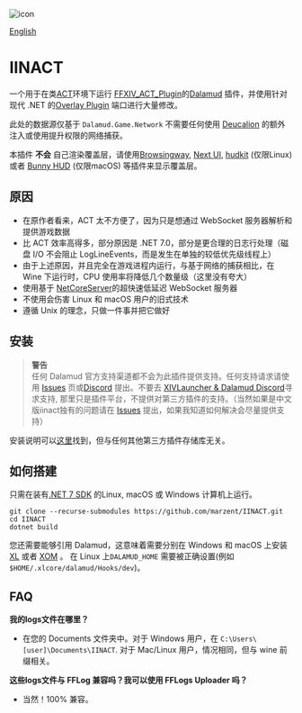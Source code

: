 ![icon](https://github.com/marzent/IINACT/blob/main/images/icon.ico?raw=true)

[English](https://github.com/whitedustmoon1175/IINACT/blob/master/README-EN.md)

# IINACT

一个用于在类[ACT](https://advancedcombattracker.com/)环境下运行 [FFXIV_ACT_Plugin](https://github.com/ravahn/FFXIV_ACT_Plugin)的[Dalamud](https://github.com/goatcorp/Dalamud) 插件，并使用针对现代 .NET 的[Overlay Plugin](https://github.com/OverlayPlugin/OverlayPlugin) 端口进行大量修改。

此处的数据源仅基于 `Dalamud.Game.Network` 不需要任何使用 [Deucalion](https://github.com/ff14wed/deucalion) 的额外注入或使用提升权限的网络捕获。

本插件 **不会** 自己渲染覆盖层，请使用[Browsingway](https://github.com/Styr1x/Browsingway), [Next UI](https://github.com/kaminaris/Next-UI), [hudkit](https://github.com/valarnin/hudkit) (仅限Linux) 或者 [Bunny HUD](https://github.com/marzent/Bunny-HUD) (仅限macOS) 等插件来显示覆盖层。


## 原因

- 在原作者看来，ACT 太不方便了，因为只是想通过 WebSocket 服务器解析和提供游戏数据
- 比 ACT 效率高得多，部分原因是 .NET 7.0，部分是更合理的日志行处理（磁盘 I/O 不会阻止 LogLineEvents，而是发生在单独的较低优先级线程上）
- 由于上述原因，并且完全在游戏进程内运行，与基于网络的捕获相比，在 Wine 下运行时，CPU 使用率将降低几个数量级（这里没有夸大）
- 使用基于 [NetCoreServer](https://github.com/chronoxor/NetCoreServer)的超快速低延迟 WebSocket 服务器
- 不使用会伤害 Linux 和 macOS 用户的旧式技术
- 遵循 Unix 的理念，只做一件事并把它做好  

## 安装

> **警告**  
> 任何 Dalamud 官方支持渠道都不会为此插件提供支持。任何支持请求请使用 [Issues](https://github.com/marzent/IINACT/issues) 页或[Discord](https://discord.gg/pcexJC8YPG) 提出。不要去 [XIVLauncher & Dalamud Discord](https://discord.gg/holdshift)寻求支持, 那里只是插件平台，不提供对第三方插件的支持。（当然如果是中文版iinact独有的问题请在 [Issues](https://github.com/whitedustmoon1175/IINACT/issues) 提出，如果我知道如何解决会尽量提供支持）

安装说明可以[这里](https://www.iinact.com/installation/)找到，但与任何其他第三方插件存储库无关。

## 如何搭建

只需在装有[.NET 7 SDK](https://dotnet.microsoft.com/en-us/download/dotnet/7.0)
的Linux, macOS 或 Windows 计算机上运行。
```
git clone --recurse-submodules https://github.com/marzent/IINACT.git
cd IINACT
dotnet build
``` 

您还需要能够引用 Dalamud，这意味着需要分别在 Windows 和 macOS 上安装 [XL](https://github.com/goatcorp/FFXIVQuickLauncher) 或者 [XOM](https://github.com/marzent/XIV-on-Mac) 。 在 Linux 上`DALAMUD_HOME` 需要被正确设置(例如`$HOME/.xlcore/dalamud/Hooks/dev`)。

## FAQ

**我的logs文件在哪里？**

- 在您的 Documents 文件夹中。对于 Windows 用户，在 `C:\Users\[user]\Documents\IINACT`. 对于 Mac/Linux 用户，情况相同，但与 wine 前缀相关。

**这些logs文件与 FFLog 兼容吗？我可以使用 FFLogs Uploader 吗？**

- 当然！100% 兼容。
